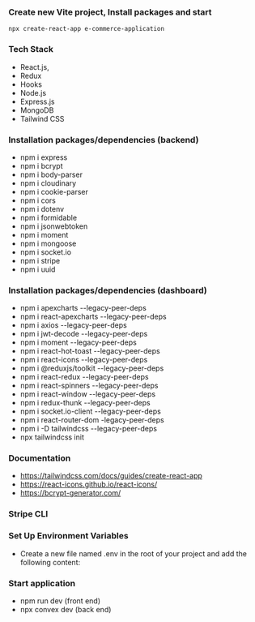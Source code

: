 ### Create new Vite project, Install packages and start

```
npx create-react-app e-commerce-application
```

### Tech Stack

- React.js,
- Redux
- Hooks
- Node.js
- Express.js
- MongoDB
- Tailwind CSS


### Installation packages/dependencies (backend)

- npm i express
- npm i bcrypt 
- npm i body-parser
- npm i cloudinary
- npm i cookie-parser
- npm i cors
- npm i dotenv
- npm i formidable
- npm i jsonwebtoken 
- npm i moment
- npm i mongoose
- npm i socket.io
- npm i stripe
- npm i uuid


### Installation packages/dependencies (dashboard)

- npm i apexcharts --legacy-peer-deps
- npm i react-apexcharts --legacy-peer-deps
- npm i axios --legacy-peer-deps
- npm i jwt-decode --legacy-peer-deps
- npm i moment --legacy-peer-deps
- npm i react-hot-toast --legacy-peer-deps
- npm i react-icons --legacy-peer-deps
- npm i @reduxjs/toolkit --legacy-peer-deps
- npm i react-redux --legacy-peer-deps
- npm i react-spinners --legacy-peer-deps
- npm i react-window --legacy-peer-deps
- npm i redux-thunk --legacy-peer-deps
- npm i socket.io-client --legacy-peer-deps
- npm i react-router-dom -legacy-peer-deps
- npm i -D tailwindcss --legacy-peer-deps
- npx tailwindcss init

### Documentation

- https://tailwindcss.com/docs/guides/create-react-app
- https://react-icons.github.io/react-icons/
- https://bcrypt-generator.com/

### Stripe CLI

### Set Up Environment Variables

- Create a new file named .env in the root of your project and add the following content:

### Start application

- npm run dev (front end)
- npx convex dev (back end)
